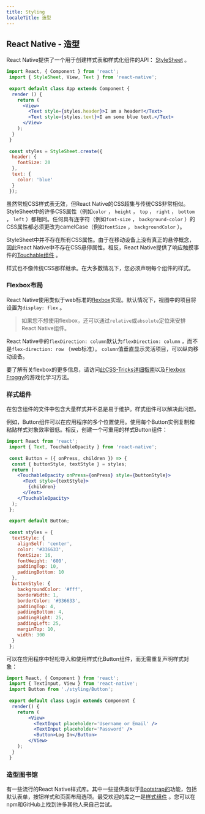 ```yaml
---
title: Styling
localeTitle: 造型
---
```

## React Native - 造型

React Native提供了一个用于创建样式表和样式化组件的API： [StyleSheet](https://facebook.github.io/react-native/docs/stylesheet) 。

```jsx
import React, { Component } from 'react'; 
 import { StyleSheet, View, Text } from 'react-native'; 
 
 export default class App extends Component { 
  render () { 
    return ( 
      <View> 
        <Text style={styles.header}>I am a header!</Text> 
        <Text style={styles.text}>I am some blue text.</Text> 
      </View> 
    ); 
  } 
 } 
 
 const styles = StyleSheet.create({ 
  header: { 
    fontSize: 20 
  }, 
  text: { 
    color: 'blue' 
  } 
 }); 
```

虽然常规CSS样式表无效，但React Native的CSS超集与传统CSS非常相似。 StyleSheet中的许多CSS属性（例如`color` ， `height` ， `top` ， `right` ， `bottom` ， `left` ）都相同。任何具有连字符（例如`font-size` ， `background-color` ）的CSS属性都必须更改为camelCase（例如`fontSize` ， `backgroundColor` ）。

StyleSheet中并不存在所有CSS属性。由于在移动设备上没有真正的悬停概念，因此React Native中不存在CSS悬停属性。相反，React Native提供了响应触摸事件的[Touchable组件](https://facebook.github.io/react-native/docs/handling-touches#touchables) 。

样式也不像传统CSS那样继承。在大多数情况下，您必须声明每个组件的样式。

### Flexbox布局

React Native使用类似于web标准的[flexbox](https://facebook.github.io/react-native/docs/flexbox)实现。默认情况下，视图中的项目将设置为`display: flex` 。

> 如果您不想使用flexbox，还可以通过`relative`或`absolute`定位来安排React Native组件。

React Native中的`flexDirection: column`默认为`flexDirection: column` ，而不是`flex-direction: row` （web标准）。 `column`值垂直显示灵活项目，可以纵向移动设备。

要了解有关flexbox的更多信息，请访问[此CSS-Tricks详细指南](https://css-tricks.com/snippets/css/a-guide-to-flexbox/)以及[Flexbox Froggy](http://flexboxfroggy.com/)的游戏化学习方法。

### 样式组件

在包含组件的文件中包含大量样式并不总是易于维护。样式组件可以解决此问题。

例如，Button组件可以在应用程序的多个位置使用。使用每个Button实例复制和粘贴样式对象效率很低。相反，创建一个可重用的样式Button组件：

```jsx
import React from 'react'; 
 import { Text, TouchableOpacity } from 'react-native'; 
 
 const Button = ({ onPress, children }) => { 
  const { buttonStyle, textStyle } = styles; 
  return ( 
    <TouchableOpacity onPress={onPress} style={buttonStyle}> 
      <Text style={textStyle}> 
        {children} 
      </Text> 
    </TouchableOpacity> 
  ); 
 }; 
 
 export default Button; 
 
 const styles = { 
  textStyle: { 
    alignSelf: 'center', 
    color: '#336633', 
    fontSize: 16, 
    fontWeight: '600', 
    paddingTop: 10, 
    paddingBottom: 10 
  }, 
  buttonStyle: { 
    backgroundColor: '#fff', 
    borderWidth: 1, 
    borderColor: '#336633', 
    paddingTop: 4, 
    paddingBottom: 4, 
    paddingRight: 25, 
    paddingLeft: 25, 
    marginTop: 10, 
    width: 300 
  } 
 }; 
```

可以在应用程序中轻松导入和使用样式化Button组件，而无需重复声明样式对象：

```jsx
import React, { Component } from 'react'; 
 import { TextInput, View } from 'react-native'; 
 import Button from './styling/Button'; 
 
 export default class Login extends Component { 
  render() { 
    return ( 
        <View> 
          <TextInput placeholder='Username or Email' /> 
          <TextInput placeholder='Password' /> 
          <Button>Log In</Button> 
        </View> 
    ); 
  } 
 } 
```

### 造型图书馆

有一些流行的React Native样式库。其中一些提供类似于[Bootstrap的](../../bootstrap/index.md)功能，包括默认表单，按钮样式和页面布局选项。最受欢迎的库之一是[样式组件](https://github.com/styled-components/styled-components) 。您可以在npm和GitHub上找到许多其他人来自己尝试。